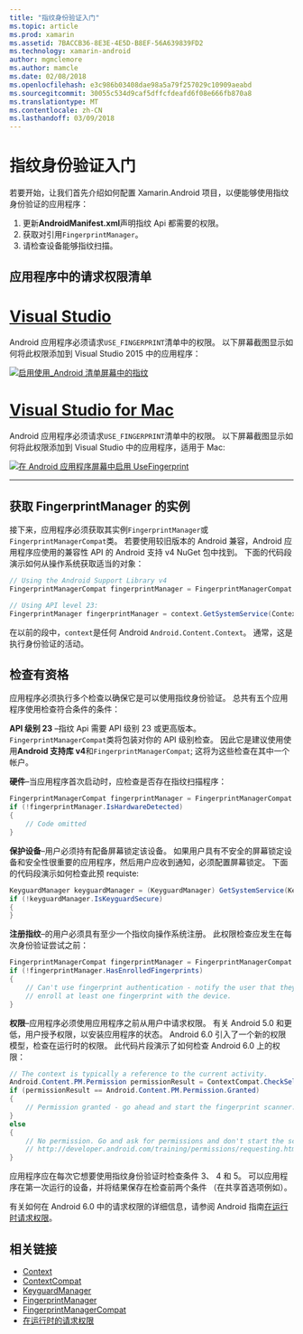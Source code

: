 ```yaml
---
title: "指纹身份验证入门"
ms.topic: article
ms.prod: xamarin
ms.assetid: 7BACCB36-8E3E-4E5D-B8EF-56A639839FD2
ms.technology: xamarin-android
author: mgmclemore
ms.author: mamcle
ms.date: 02/08/2018
ms.openlocfilehash: e3c986b03408dae98a5a79f257029c10909aeabd
ms.sourcegitcommit: 30055c534d9caf5dffcfdeafd6f08e666fb870a8
ms.translationtype: MT
ms.contentlocale: zh-CN
ms.lasthandoff: 03/09/2018
---
```

# <a name="getting-started-with-fingerprint-authentication"></a>指纹身份验证入门

若要开始，让我们首先介绍如何配置 Xamarin.Android 项目，以便能够使用指纹身份验证的应用程序：

1. 更新**AndroidManifest.xml**声明指纹 Api 都需要的权限。
2. 获取对引用`FingerprintManager`。
3. 请检查设备能够指纹扫描。

## <a name="requesting-permissions-in-the-application-manifest"></a>应用程序中的请求权限清单

# <a name="visual-studiotabvswin"></a>[Visual Studio](#tab/vswin)

Android 应用程序必须请求`USE_FINGERPRINT`清单中的权限。 以下屏幕截图显示如何将此权限添加到 Visual Studio 2015 中的应用程序：

[![启用使用\_Android 清单屏幕中的指纹](get-started-images/fingerprint-01-vs.png)](get-started-images/fingerprint-01-vs.png#lightbox) 

# <a name="visual-studio-for-mactabvsmac"></a>[Visual Studio for Mac](#tab/vsmac)

Android 应用程序必须请求`USE_FINGERPRINT`清单中的权限。 以下屏幕截图显示如何将此权限添加到 Visual Studio 中的应用程序，适用于 Mac:

[![在 Android 应用程序屏幕中启用 UseFingerprint](get-started-images/fingerprint-01-xs.png)](get-started-images/fingerprint-01-xs.png#lightbox) 

-----

## <a name="getting-an-instance-of-the-fingerprintmanager"></a>获取 FingerprintManager 的实例

接下来，应用程序必须获取其实例`FingerprintManager`或`FingerprintManagerCompat`类。 若要使用较旧版本的 Android 兼容，Android 应用程序应使用的兼容性 API 的 Android 支持 v4 NuGet 包中找到。 下面的代码段演示如何从操作系统获取适当的对象： 

```csharp
// Using the Android Support Library v4
FingerprintManagerCompat fingerprintManager = FingerprintManagerCompat.From(context);

// Using API level 23:
FingerprintManager fingerprintManager = context.GetSystemService(Context.FingerprintService) as FingerprintManager;
```  

在以前的段中，`context`是任何 Android `Android.Content.Context`。 通常，这是执行身份验证的活动。

## <a name="checking-for-eligibility"></a>检查有资格

应用程序必须执行多个检查以确保它是可以使用指纹身份验证。 总共有五个应用程序使用检查符合条件的条件：  
 

**API 级别 23** &ndash;指纹 Api 需要 API 级别 23 或更高版本。 `FingerprintManagerCompat`类将包装对你的 API 级别检查。 因此它是建议使用使用**Android 支持库 v4**和`FingerprintManagerCompat`; 这将为这些检查在其中一个帐户。

**硬件**&ndash;当应用程序首次启动时，应检查是否存在指纹扫描程序：

```csharp
FingerprintManagerCompat fingerprintManager = FingerprintManagerCompat.From(context);
if (!fingerprintManager.IsHardwareDetected)
{
    // Code omitted
}
```
    
**保护设备**&ndash;用户必须持有配备屏幕锁定该设备。 如果用户具有不安全的屏幕锁定设备和安全性很重要的应用程序，然后用户应收到通知，必须配置屏幕锁定。 下面的代码段演示如何检查此预 requiste:

```csharp
KeyguardManager keyguardManager = (KeyguardManager) GetSystemService(KeyguardService);
if (!keyguardManager.IsKeyguardSecure)
{
}
```

**注册指纹**&ndash;的用户必须具有至少一个指纹向操作系统注册。 此权限检查应发生在每次身份验证尝试之前：

```csharp
FingerprintManagerCompat fingerprintManager = FingerprintManagerCompat.From(context);
if (!fingerprintManager.HasEnrolledFingerprints)
{
    // Can't use fingerprint authentication - notify the user that they need to
    // enroll at least one fingerprint with the device.
}
```

**权限**&ndash;应用程序必须使用应用程序之前从用户中请求权限。 有关 Android 5.0 和更低，用户授予权限，以安装应用程序的状态。 Android 6.0 引入了一个新的权限模型，检查在运行时的权限。 此代码片段演示了如何检查 Android 6.0 上的权限：

```csharp
// The context is typically a reference to the current activity.
Android.Content.PM.Permission permissionResult = ContextCompat.CheckSelfPermission(context, Manifest.Permission.UseFingerprint);
if (permissionResult == Android.Content.PM.Permission.Granted)
{
    // Permission granted - go ahead and start the fingerprint scanner.
}
else
{
    // No permission. Go and ask for permissions and don't start the scanner. See
    // http://developer.android.com/training/permissions/requesting.html
}
```

应用程序应在每次它想要使用指纹身份验证时检查条件 3、 4 和 5。 可以应用程序在第一次运行的设备，并将结果保存在检查前两个条件 （在共享首选项例如）。

有关如何在 Android 6.0 中的请求权限的详细信息，请参阅 Android 指南[在运行时请求权限](http://developer.android.com/training/permissions/requesting.html)。



## <a name="related-links"></a>相关链接

- [Context](https://developer.xamarin.com/api/type/Android.Content.Context/)
- [ContextCompat](https://developer.xamarin.com/api/type/Android.Support.V4.Content.ContextCompat/)
- [KeyguardManager](https://developer.xamarin.com/api/type/Android.App.KeyguardManager/)
- [FingerprintManager](http://developer.android.com/reference/android/hardware/fingerprint/FingerprintManager.html)
- [FingerprintManagerCompat](http://developer.android.com/reference/android/support/v4/hardware/fingerprint/FingerprintManagerCompat.html)
- [在运行时的请求权限](http://developer.android.com/training/permissions/requesting.html)
